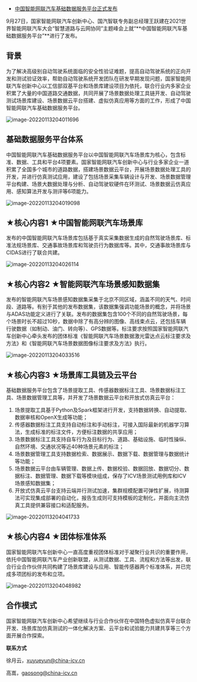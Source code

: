 - [中国智能网联汽车基础数据服务平台正式发布](https://mp.weixin.qq.com/s?__biz=Mzg5MjEzNzg0OQ==&mid=2247504749&idx=1&sn=f5a2a8cb929386896eaef10fdfdc9929&chksm=cfc02b7bf8b7a26db14b6d8fb43612775fd27474480d32e4adc53cb62f5433fb1e3cf1ad750f&scene=21#wechat_redirect)

9月27日，国家智能网联汽车创新中心、国汽智联专务副总经理王跃建在2021世界智能网联汽车大会“智慧道路与云网协同”主题峰会上就“**中国智能网联汽车基础数据服务平台”**进行了发布。

## **背景**

为了解决高级别自动驾驶系统面临的安全性验证难题，提高自动驾驶系统的正向开发和测试验证效率，帮助自动驾驶系统开发团队在研发早期发现问题，国家智能网联汽车创新中心以工信部双基平台和场景库建设项目为依托，联合行业内多家企业积累了大量的中国道路交通数据，共同开展了场景数据处理工具链开发、自动驾驶测试场景库建设、场景数据云平台搭建、虚拟仿真应用等方面的工作，形成了中国智能网联汽车基础数据服务平台。

![image-20220113204011696](https://gitee.com/er-huomeng/img/raw/master/img/image-20220113204011696.png)

## **基础数据服务平台体系**

中国智能网联汽车基础数据服务平台以中国智能网联汽车场景库为核心，包含标准、数据、工具和平台4项要素。国家智能网联汽车创新中心与行业多家企业一道积累了全国多个城市的道路数据，搭建场景数据云平台，开展场景数据处理工具的开发，并进行仿真测试应用，建设了包括场景采集车辆设计与开发、场景数据管理平台构建、场景大数据处理与分析、自动驾驶软硬件在环测试、场景数据云仿真应用、感知算法开发与测评等6项能力。

![image-20220113204019098](https://gitee.com/er-huomeng/img/raw/master/img/image-20220113204019098.png)

## ★核心内容1 ★**中国智能网联汽车场景库**

发布的中国智能网联汽车场景库包括基于真实采集数据生成的自然驾驶场景库、标准法规场景库、交通事故场景库和驾驶员行为数据库等。其中，交通事故场景库与CIDAS进行了联合共建。

![image-20220113204026114](https://gitee.com/er-huomeng/img/raw/master/img/image-20220113204026114.png)

## ★核心内容2 ★**智能网联汽车场景感知数据集**

发布的智能网联汽车场景感知数据集采集于北京不同区域，涵盖不同的天气、时间段、道路等。有别于其他的发布数据集，该数据集强调功能场景的概念，并将场景与ADAS功能定义进行了关联。发布的数据集包含100个不同的自然驾驶场景，每个场景时长不超过10秒，数据中除了有高分辨的图像、高线束点云，还包括车辆行驶数据（如制动、油门、转向等）、GPS数据等。标注要求按照国家智能网联汽车创新中心牵头发布的团体标准《智能网联汽车场景数据激光雷达点云标注要求及方法》和《智能网联汽车场景数据图像标注要求及方法》执行。

![image-20220113204033516](https://gitee.com/er-huomeng/img/raw/master/img/image-20220113204033516.png)

## ★核心内容3 ★**场景库工具链及云平台**

基础数据服务平台包含了场景提取工具、传感器数据标注工具、场景数据标注工具、场景数据管理工具等，并开发了场景数据云平台和开放式仿真云平台：

1. 场景提取工具基于Python及Spark框架进行开发，支持数据转换、自动提取、数据审核和OpenX生成等功能；
2. 传感器数据标注工具支持自动标注和手动标注，可接入国际最新的机器学习算法，生成标准的标注文件，方便标注数据的共享应用；
3. 场景数据标注工具支持自车行为及目标行为、道路、基础设施、临时性操纵、自然环境、交通状况等近40种场景元素的标注；
4. 场景数据管理工具支持数据检索、数据展示、数据下载、数据管理与数据统计等功能；
5. 场景数据云平台由车辆管理、数据上传、数据校验、数据回放、数据切分、数据标注、数据管理、数据下载等模块组成，保存了ICV场景测试用例库和ICV场景感知数据集；
6. 开放式仿真云平台支持云端并行测试加速，集群规模配置可弹性扩展，待测算法可实现集成部署的自动化，报告生成则可支持模板的定制化，并面向主流仿真工具提供兼容接口和适配服务。

![image-20220113204041733](https://gitee.com/er-huomeng/img/raw/master/img/image-20220113204041733.png)

## ★核心内容4 ★**团体标准体系**

国家智能网联汽车创新中心一直高度重视团体标准对于凝聚行业共识的重要作用，依托中国智能网联汽车产业创新联盟，从测试数据、工具、流程和方法等出发，联合行业合作伙伴共同构建了场景库建设与应用、智能传感器两个标准体系，并已完成多项团标的发布和立项。

![image-20220113204048982](https://gitee.com/er-huomeng/img/raw/master/img/image-20220113204048982.png)

## **合作模式**

国家智能网联汽车创新中心希望继续与行业合作伙伴在中国特色虚拟仿真平台联合开发、场景库加仿真测试的一体化解决方案、云平台和试验能力共建共享等三个方面开展合作探索。

**联系方式**

徐月云，xuyueyun@china-icv.cn

高嵩，gaosong@china-icv.cn